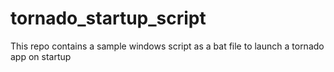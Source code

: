 # tornado_startup_script
This repo contains a sample windows script as a bat file to launch a tornado app on startup
